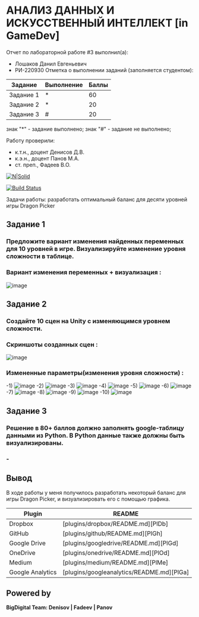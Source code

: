 # АНАЛИЗ ДАННЫХ И ИСКУССТВЕННЫЙ ИНТЕЛЛЕКТ [in GameDev]
Отчет по лабораторной работе #3 выполнил(а):
- Лошаков Данил Евгеньевич
- РИ-220930
Отметка о выполнении заданий (заполняется студентом):

| Задание | Выполнение | Баллы |
| ------ | ------ | ------ |
| Задание 1 | * | 60 |
| Задание 2 | * | 20 |
| Задание 3 | # | 20 |

знак "*" - задание выполнено; знак "#" - задание не выполнено;

Работу проверили:
- к.т.н., доцент Денисов Д.В.
- к.э.н., доцент Панов М.А.
- ст. преп., Фадеев В.О.

[![N|Solid](https://cldup.com/dTxpPi9lDf.thumb.png)](https://nodesource.com/products/nsolid)

[![Build Status](https://travis-ci.org/joemccann/dillinger.svg?branch=master)](https://travis-ci.org/joemccann/dillinger)

Задачи работы: разработать оптимальный баланс для десяти уровней игры Dragon Picker

## Задание 1
### Предложите вариант изменения найденных переменных для 10 уровней в игре. Визуализируйте изменение уровня сложности в таблице. 

###   Вариант изменения переменных + визуализация :

![image](https://github.com/smakkkkk/DA-in-GameDev-lab3/assets/129764703/73b7169e-ca22-43e9-90e4-0cb5ff5e45bf)

## Задание 2

### Создайте 10 сцен на Unity с изменяющимся уровнем сложности.

###   Скриншоты созданных сцен :

![image](https://github.com/smakkkkk/DA-in-GameDev-lab3/assets/129764703/c75beda4-4587-4d05-98f4-7cb3c4af157a)

### Измененные параметры(изменения уровня сложности) :
-1) ![image](https://github.com/smakkkkk/DA-in-GameDev-lab3/assets/129764703/5e88e944-1f3b-4055-9b7e-57fdd00782a5)
-2) ![image](https://github.com/smakkkkk/DA-in-GameDev-lab3/assets/129764703/6c9b5bd2-2705-4d91-8e72-6065fd48a485)
-3) ![image](https://github.com/smakkkkk/DA-in-GameDev-lab3/assets/129764703/da12dec1-5f7f-4a58-a242-dad38cc3f05a)
-4) ![image](https://github.com/smakkkkk/DA-in-GameDev-lab3/assets/129764703/ba6b1bb8-23c6-4c52-bf38-208573e49ed8)
-5) ![image](https://github.com/smakkkkk/DA-in-GameDev-lab3/assets/129764703/3cce0a8c-951f-4db9-a5ca-3e4c9fab42ec)
-6) ![image](https://github.com/smakkkkk/DA-in-GameDev-lab3/assets/129764703/ebb82ff7-5812-45a6-8ef3-f9527b4ede26)
-7) ![image](https://github.com/smakkkkk/DA-in-GameDev-lab3/assets/129764703/3899b555-0505-4484-a6f8-870b4744f489)
-8) ![image](https://github.com/smakkkkk/DA-in-GameDev-lab3/assets/129764703/0ade9384-dfb5-4e17-9e58-57c3be754d10)
-9) ![image](https://github.com/smakkkkk/DA-in-GameDev-lab3/assets/129764703/4fc81f62-8817-4d85-9b49-3025b3a2b0ae)
-10) ![image](https://github.com/smakkkkk/DA-in-GameDev-lab3/assets/129764703/ed0284f9-45d2-439d-9657-0e422c575f55)

## Задание 3
### Решение в 80+ баллов должно заполнять google-таблицу данными из Python. В Python данные также должны быть визуализированы.
   ### -

## Вывод
В ходе работы у меня получилось разработать некоторый баланс для игры Dragon Picker, и визуализировать его с помощью графика.

| Plugin | README |
| ------ | ------ |
| Dropbox | [plugins/dropbox/README.md][PlDb] |
| GitHub | [plugins/github/README.md][PlGh] |
| Google Drive | [plugins/googledrive/README.md][PlGd] |
| OneDrive | [plugins/onedrive/README.md][PlOd] |
| Medium | [plugins/medium/README.md][PlMe] |
| Google Analytics | [plugins/googleanalytics/README.md][PlGa] |

## Powered by

**BigDigital Team: Denisov | Fadeev | Panov**
